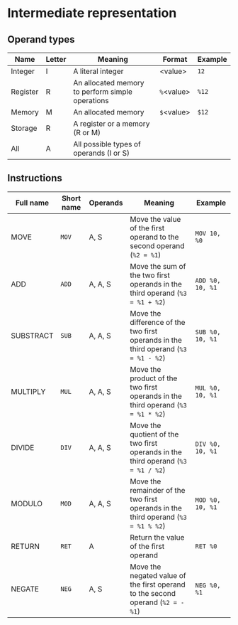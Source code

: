 # Intermediate representation

## Operand types

|Name|Letter|Meaning|Format|Example|
|-|-|-|-|-|
|Integer|I|A literal integer|\<value>|`12`|
|Register|R|An allocated memory to perform simple operations|`%`\<value>|`%12`|
|Memory|M|An allocated memory|`$`\<value>|`$12`|
|Storage|R|A register or a memory (R or M)|||
|All|A|All possible types of operands (I or S)|||

## Instructions

|Full name|Short name|Operands|Meaning|Example|
|-|-|-|-|-|
|MOVE|`MOV`|A, S|Move the value of the first operand to the second operand (`%2 = %1`)|`MOV 10, %0`|
|ADD|`ADD`|A, A, S|Move the sum of the two first operands in the third operand (`%3 = %1 + %2`)|`ADD %0, 10, %1`|
|SUBSTRACT|`SUB`|A, A, S|Move the difference of the two first operands in the third operand (`%3 = %1 - %2`)|`SUB %0, 10, %1`|
|MULTIPLY|`MUL`|A, A, S|Move the product of the two first operands in the third operand (`%3 = %1 * %2`)|`MUL %0, 10, %1`|
|DIVIDE|`DIV`|A, A, S|Move the quotient of the two first operands in the third operand (`%3 = %1 / %2`)|`DIV %0, 10, %1`|
|MODULO|`MOD`|A, A, S|Move the remainder of the two first operands in the third operand (`%3 = %1 % %2`)|`MOD %0, 10, %1`|
|RETURN|`RET`|A|Return the value of the first operand|`RET %0`|
|NEGATE|`NEG`|A, S|Move the negated value of the first operand to the second operand (`%2 = -%1`)|`NEG %0, %1`|
